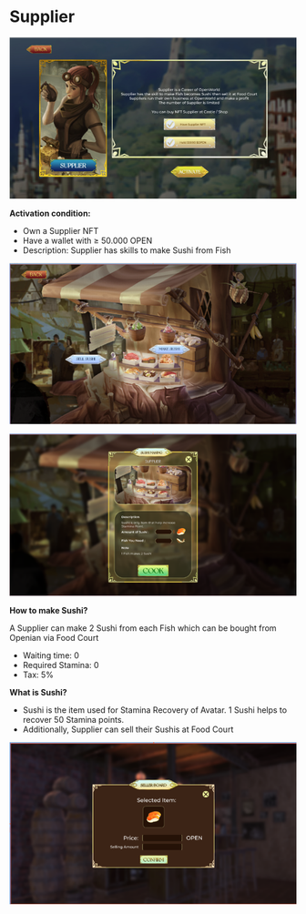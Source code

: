 # Supplier

![](../../.gitbook/assets/z6.png)

**Activation condition:**

* Own a Supplier NFT
* Have a wallet with ≥ 50.000 OPEN
* Description: Supplier has skills to make Sushi from Fish

![](../../.gitbook/assets/z61.png)

![](../../.gitbook/assets/z62.png)

**How to make Sushi?**

A Supplier can make 2 Sushi from each Fish which can be bought from Openian via Food Court

* Waiting time: 0
* Required Stamina: 0
* Tax: 5%

**What is Sushi?**

* Sushi is the item used for Stamina Recovery of Avatar. 1 Sushi helps to recover 50 Stamina points.
* Additionally, Supplier can sell their Sushis at Food Court

![](../../.gitbook/assets/z63.png)
